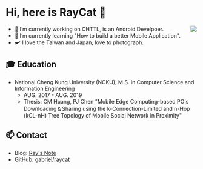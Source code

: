 # Hi, here is RayCat 👋

<img align="right" src="https://github-readme-stats.vercel.app/api?username=gabriel0952&show_icons=true&icon_color=CE1D2D&text_color=718096&bg_color=00000000&hide_title=true&hide_border=true">

- 🔭  I’m currently working on CHTTL, is an Android Develpoer.
- 🌱  I’m currently learning "How to build a better Mobile Application".
- 🛩  I love the Taiwan and Japan, love to photograph.
## 🎓 Education
- National Cheng Kung University (NCKU), M.S. in Computer Science and Information Engineering
  - AUG. 2017 - AUG. 2019
  - Thesis: CM Huang, PJ Chen "Mobile Edge Computing-based POIs Downloading＆Sharing using the k-Connection-Limited and n-Hop (kCL-nH) Tree Topology of Mobile Social Network in Proximity"
  
## 📫 Contact
- Blog: [Ray's Note](https://gabriel0952.github.io/blog/)
- GitHub: [gabriel/raycat](https://gabriel0952.github.io/)
